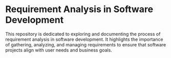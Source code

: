 # Requirement Analysis in Software Development

This repository is dedicated to exploring and documenting the process of requirement analysis in software development. It highlights the importance of gathering, analyzing, and managing requirements to ensure that software projects align with user needs and business goals.
